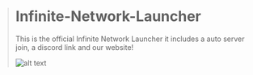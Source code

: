 > # Infinite-Network-Launcher #
> This is the official Infinite Network Launcher it includes a auto server join, a discord link and our website!
> 
> 
> 
> 
> ![alt text](https://cdn.discordapp.com/attachments/744342117547245681/778699831581343784/Capture.PNG)
